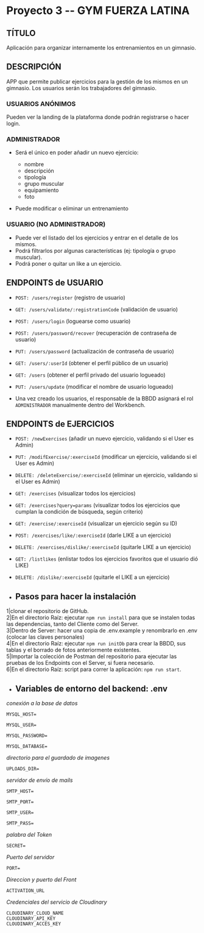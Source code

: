 # Proyecto 3 -- GYM FUERZA LATINA

## TÍTULO

Aplicación para organizar internamente los entrenamientos en un gimnasio.

## DESCRIPCIÓN

APP que permite publicar ejercicios para la gestión de los mismos en un
gimnasio. Los usuarios serán los trabajadores del gimnasio.

### USUARIOS ANÓNIMOS

Pueden ver la landing de la plataforma donde podrán registrarse o hacer login.

### ADMINISTRADOR

- Será el único en poder añadir un nuevo ejercicio:

  - nombre
  - descripción
  - tipología
  - grupo muscular
  - equipamiento
  - foto

- Puede modificar o eliminar un entrenamiento

### USUARIO (NO ADMINISTRADOR)

- Puede ver el listado del los ejercicios y entrar en el detalle de los mismos.
- Podrá filtrarlos por algunas características (ej: tipología o grupo muscular).
- Podrá poner o quitar un like a un ejercicio.

## ENDPOINTS de USUARIO

- `POST: /users/register` (registro de usuario)
- `GET: /users/validate/:registrationCode` (validación de usuario)
- `POST: /users/login` (loguearse como usuario)
- `POST: /users/password/recover` (recuperación de contraseña de usuario)
- `PUT: /users/password` (actualización de contraseña de usuario)
- `GET: /users/:userId` (obtener el perfil público de un usuario)
- `GET: /users` (obtener el perfil privado del usuario logueado)
- `PUT: /users/update` (modificar el nombre de usuario logueado)

- Una vez creado los usuarios, el responsable de la BBDD asignará el rol `ADMINISTRADOR` manualmente dentro del Workbench.

## ENDPOINTS de EJERCICIOS

- `POST: /newExercises` (añadir un nuevo ejercicio, validando si el User es Admin)
- `PUT: /modifExercise/:exerciseId` (modificar un ejercicio, validando si el User es Admin)
- `DELETE: /deleteExercise/:exerciseId` (eliminar un ejercicio, validando si el User es Admin)
- `GET: /exercises` (visualizar todos los ejercicios)
- `GET: /exercises?query=params` (visualizar todos los ejercicios que cumplan la condición de búsqueda, según criterio)
- `GET: /exercise/:exerciseId` (visualizar un ejercicio según su ID)
- `POST: /exercises/like/:exerciseId` (darle LIKE a un ejercicio)
- `DELETE: /exercises/dislike/:exerciseId` (quitarle LIKE a un ejercicio)
- `GET: /listlikes` (enlistar todos los ejercicios favoritos que el usuario dió LIKE)
- `DELETE: /dislike/:exerciseId` (quitarle el LIKE a un ejercicio)

- ## Pasos para hacer la instalación

1|clonar el repositorio de GitHub.  
2|En el directorio Raíz: ejecutar `npm run install` para que se instalen todas las dependencias, tanto del Cliente como del Server.  
3|Dentro de Server: hacer una copia de .env.example y renombrarlo en .env (colocar las claves personales)  
4|En el directorio Raíz: ejecutar `npm run initDb` para crear la BBDD, sus tablas y el borrado de fotos anteriormente existentes.  
5|Importar la colección de Postman del repositorio para ejecutar las pruebas de los Endpoints con el Server, si fuera necesario.  
6|En el directorio Raíz: script para correr la aplicación: `npm run start`.

- ## Variables de entorno del backend: .env

_conexión a la base de datos_

`MYSQL_HOST=`

`MYSQL_USER=`

`MYSQL_PASSWORD=`

`MYSQL_DATABASE=`

_directorio para el guardado de imagenes_

`UPLOADS_DIR=`

_servidor de envío de mails_

`SMTP_HOST=`

`SMTP_PORT=`

`SMTP_USER=`

`SMTP_PASS=`

_palabra del Token_

`SECRET=`

_Puerto del servidor_

`PORT=`

_Direccion y puerto del Front_

`ACTIVATION_URL`

_Credenciales del servicio de Cloudinary_

`CLOUDINARY_CLOUD_NAME`  
`CLOUDINARY_API_KEY`  
`CLOUDINARY_ACCES_KEY`
